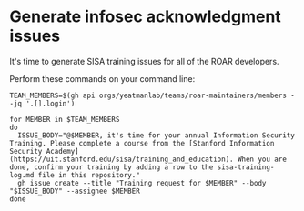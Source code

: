 # Generate infosec acknowledgment issues

It's time to generate SISA training issues for all of the ROAR developers.

Perform these commands on your command line:

```shell
TEAM_MEMBERS=$(gh api orgs/yeatmanlab/teams/roar-maintainers/members --jq '.[].login')

for MEMBER in $TEAM_MEMBERS
do
  ISSUE_BODY="@$MEMBER, it's time for your annual Information Security Training. Please complete a course from the [Stanford Information Security Academy](https://uit.stanford.edu/sisa/training_and_education). When you are done, confirm your training by adding a row to the sisa-training-log.md file in this repository."
  gh issue create --title "Training request for $MEMBER" --body "$ISSUE_BODY" --assignee $MEMBER
done
```
